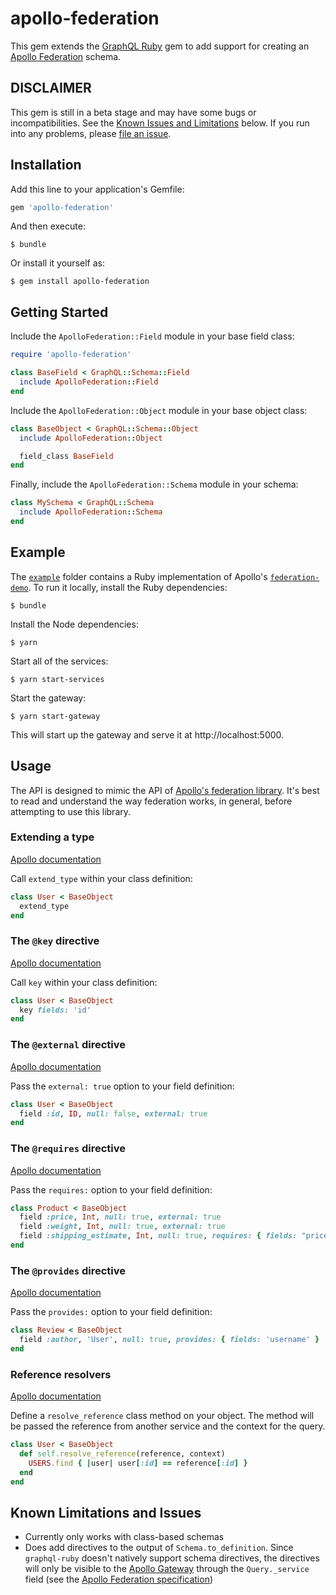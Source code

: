 # apollo-federation

This gem extends the [GraphQL Ruby](http://graphql-ruby.org/) gem to add support for creating an [Apollo Federation](https://www.apollographql.com/docs/apollo-server/federation/introduction/) schema.

## DISCLAIMER

This gem is still in a beta stage and may have some bugs or incompatibilities. See the [Known Issues and Limitations](#known-issues-and-limitations) below. If you run into any problems, please [file an issue](https://github.com/Gusto/apollo-federation-ruby/issues).

## Installation

Add this line to your application's Gemfile:

```ruby
gem 'apollo-federation'
```

And then execute:

    $ bundle

Or install it yourself as:

    $ gem install apollo-federation

## Getting Started

Include the `ApolloFederation::Field` module in your base field class:

```ruby
require 'apollo-federation'

class BaseField < GraphQL::Schema::Field
  include ApolloFederation::Field
end
```

Include the `ApolloFederation::Object` module in your base object class:

```ruby
class BaseObject < GraphQL::Schema::Object
  include ApolloFederation::Object

  field_class BaseField
end
```

Finally, include the `ApolloFederation::Schema` module in your schema:

```ruby
class MySchema < GraphQL::Schema
  include ApolloFederation::Schema
end
```

## Example

The [`example`](./example/) folder contains a Ruby implementation of Apollo's [`federation-demo`](https://github.com/apollographql/federation-demo). To run it locally, install the Ruby dependencies:

    $ bundle

Install the Node dependencies:

    $ yarn

Start all of the services:

    $ yarn start-services

Start the gateway:

    $ yarn start-gateway

This will start up the gateway and serve it at http://localhost:5000.


## Usage

The API is designed to mimic the API of [Apollo's federation library](https://www.apollographql.com/docs/apollo-server/federation/introduction/). It's best to read and understand the way federation works, in general, before attempting to use this library.

### Extending a type
[Apollo documentation](https://www.apollographql.com/docs/apollo-server/federation/core-concepts/#extending-external-types)

Call `extend_type` within your class definition:

```ruby
class User < BaseObject
  extend_type
end
```

### The `@key` directive
[Apollo documentation](https://www.apollographql.com/docs/apollo-server/federation/core-concepts/#entities-and-keys)

Call `key` within your class definition:

```ruby
class User < BaseObject
  key fields: 'id'
end
```

### The `@external` directive
[Apollo documentation](https://www.apollographql.com/docs/apollo-server/federation/core-concepts/#referencing-external-types)

Pass the `external: true` option to your field definition:

```ruby
class User < BaseObject
  field :id, ID, null: false, external: true
end
```

### The `@requires` directive
[Apollo documentation](https://www.apollographql.com/docs/apollo-server/federation/advanced-features/#computed-fields)

Pass the `requires:` option to your field definition:

```ruby
class Product < BaseObject
  field :price, Int, null: true, external: true
  field :weight, Int, null: true, external: true
  field :shipping_estimate, Int, null: true, requires: { fields: "price weight"}
end
```

### The `@provides` directive
[Apollo documentation](https://www.apollographql.com/docs/apollo-server/federation/advanced-features/#using-denormalized-data)

Pass the `provides:` option to your field definition:

```ruby
class Review < BaseObject
  field :author, 'User', null: true, provides: { fields: 'username' }
end
```

### Reference resolvers
[Apollo documentation](https://www.apollographql.com/docs/apollo-server/api/apollo-federation/#__resolvereference)

Define a `resolve_reference` class method on your object. The method will be passed the reference from another service and the context for the query.

```ruby
class User < BaseObject
  def self.resolve_reference(reference, context)
    USERS.find { |user| user[:id] == reference[:id] }
  end
end
```

## Known Limitations and Issues
 - Currently only works with class-based schemas
 - Does add directives to the output of `Schema.to_definition`. Since `graphql-ruby` doesn't natively support schema directives, the directives will only be visible to the [Apollo Gateway](https://www.apollographql.com/docs/apollo-server/api/apollo-gateway/) through the `Query._service` field (see the [Apollo Federation specification](https://www.apollographql.com/docs/apollo-server/federation/federation-spec/))
